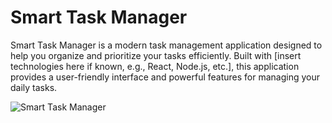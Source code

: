 # Smart Task Manager

Smart Task Manager is a modern task management application designed to help you organize and prioritize your tasks efficiently. Built with [insert technologies here if known, e.g., React, Node.js, etc.], this application provides a user-friendly interface and powerful features for managing your daily tasks.

![Smart Task Manager](path-to-your-image.png)

